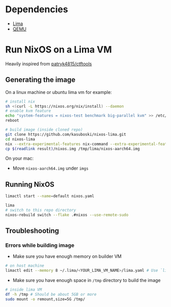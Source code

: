 # Dependencies

- [Lima](https://lima-vm.io/)
- [QEMU](https://www.qemu.org/)

# Run NixOS on a Lima VM
Heavily inspired from [patryk4815/ctftools](https://github.com/patryk4815/ctftools/tree/master/lima-vm)

## Generating the image
On a linux machine or ubuntu lima vm for example:

```bash
# install nix
sh <(curl -L https://nixos.org/nix/install) --daemon
# enable kvm feature
echo "system-features = nixos-test benchmark big-parallel kvm" >> /etc/nix/nix.conf
reboot

# build image (inside cloned repo)
git clone https://github.com/kasuboski/nixos-lima.git
cd nixos-lima
nix --extra-experimental-features nix-command --extra-experimental-features flakes build .#packages.aarch64-linux.img
cp $(readlink result)/nixos.img /tmp/lima/nixos-aarch64.img
```

On your mac:
* Move `nixos-aarch64.img` under `imgs`

## Running NixOS
```bash
limactl start --name=default nixos.yaml

lima
# switch to this repo directory
nixos-rebuild switch --flake .#nixos --use-remote-sudo
```
## Troubleshooting

### Errors while building image

- Make sure you have enough memory on builder VM

```bash
# on host machine
limactl edit --memory 8 ~/.lima/<YOUR_LIMA_VM_NAME>/lima.yaml # Use `limactl list` to find YOUR_LIMA_VM_NAME (e.g., default)
```

- Make sure you have enough space in `/tmp` directory to build the image

```bash
# inside lima VM
df -h /tmp # Should be about 5GB or more
sudo mount -o remount,size=5G /tmp/
```

